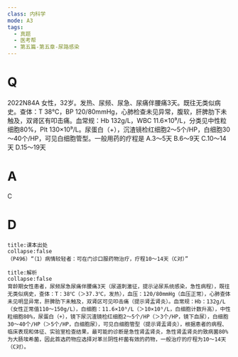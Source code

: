 ```yaml
---
class: 内科学
mode: A3
tags:
  - 真题
  - 医考帮
  - 第五篇-第五章-尿路感染
---
```


# Q
2022N84A 女性，32岁。发热、尿频、尿急、尿痛伴腰痛3天。既往无类似病史。查体：T 38℃，BP 120/80mmHg，心肺检查未见异常，腹软，肝脾肋下未触及，双肾区有叩击痛。血常规：Hb 132g/L，WBC 11.6×10⁹/L，分类见中性粒细胞80%，Plt 130×10⁹/L。尿蛋白（+），沉渣镜检红细胞2～5个/HP，白细胞30～40个/HP，可见白细胞管型。一般用药的疗程是
A.3～5天
B.6～9天
C.10～14天
D.15～19天

# A
C
# D
```ad-note
title:课本出处
collapse:false
（P496）“（1）病情较轻者：可在门诊口服药物治疗，疗程10～14天（C对）”
```

```ad-summary
title:解析
collapse:false
育龄期女性患者，尿频尿急尿痛伴腰痛3天（尿道刺激征，提示泌尿系统感染，急性病程），既往无类似病史，查体：T：38℃（＞37.3℃，发热），血压：120/80mmHg（血压正常），心肺查体未见明显异常，肝脾肋下未触及，双肾区可见叩击痛（提示肾盂肾炎）。血常规：Hb：132g/L（女性正常值110～150g/L），白细胞：11.6×10⁹/L（＞10×10⁹/L，白细胞计数升高），中性粒细胞80%，尿蛋白（+），镜下尿沉渣镜检红细胞2～5个/HP（＞3个/HP，镜下血尿），白细胞30～40个/HP（＞5个/HP，白细胞尿），可见白细胞管型（提示肾盂肾炎），根据患者的病程、临床表现和体征、实验室检查结果，最可能的诊断是急性肾盂肾炎，急性肾盂肾炎的致病菌80%为大肠埃希菌，因此首选药物应选择对革兰阴性杆菌有效的药物，一般治疗的疗程为10～14天（C对）。
```

